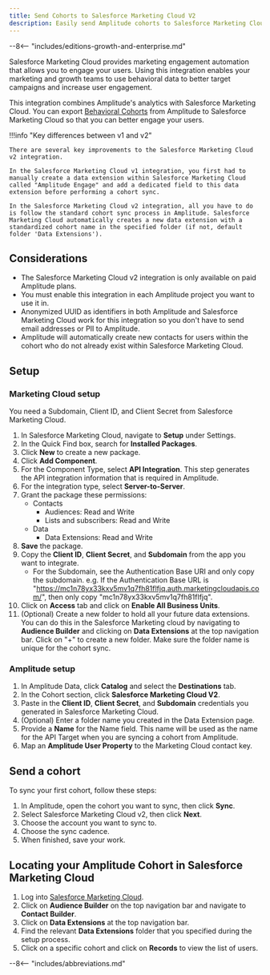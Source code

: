 ```yaml
---
title: Send Cohorts to Salesforce Marketing Cloud V2
description: Easily send Amplitude cohorts to Salesforce Marketing Cloud for targeting with the improved V2 integration.
---
```


--8<-- "includes/editions-growth-and-enterprise.md"

Salesforce Marketing Cloud provides marketing engagement automation that allows you to engage your users. Using this integration enables your marketing and growth teams to use behavioral data to better target campaigns and increase user engagement.

This integration combines Amplitude's analytics with Salesforce Marketing Cloud. You can export [Behavioral Cohorts](https://help.amplitude.com/hc/en-us/articles/231881448-Amplitude-2-0-Behavioral-Cohorts) from Amplitude to Salesforce Marketing Cloud so that you can better engage your users.

!!!info "Key differences between v1 and v2"

    There are several key improvements to the Salesforce Marketing Cloud v2 integration.

    In the Salesforce Marketing Cloud v1 integration, you first had to manually create a data extension within Salesforce Marketing Cloud called "Amplitude Engage" and add a dedicated field to this data extension before performing a cohort sync.

    In the Salesforce Marketing Cloud v2 integration, all you have to do is follow the standard cohort sync process in Amplitude. Salesforce Marketing Cloud automatically creates a new data extension with a standardized cohort name in the specified folder (if not, default folder 'Data Extensions').

## Considerations

- The Salesforce Marketing Cloud v2 integration is only available on paid Amplitude plans.
- You must enable this integration in each Amplitude project you want to use it in.
- Anonymized UUID as identifiers in both Amplitude and Salesforce Marketing Cloud work for this integration so you don't have to send email addresses or PII to Amplitude.
- Amplitude will automatically create new contacts for users within the cohort who do not already exist within Salesforce Marketing Cloud.

## Setup

### Marketing Cloud setup

You need a Subdomain, Client ID, and Client Secret from Salesforce Marketing Cloud.

1. In Salesforce Marketing Cloud, navigate to **Setup** under Settings.
2. In the Quick Find box, search for **Installed Packages**.
3. Click **New** to create a new package.
4. Click **Add Component**.
5. For the Component Type, select **API Integration**. This step generates the API integration information that is required in Amplitude.
6. For the integration type, select **Server-to-Server**.
7. Grant the package these permissions:
    - Contacts
        - Audiences: Read and Write
        - Lists and subscribers: Read and Write
    - Data
        - Data Extensions: Read and Write
8. **Save** the package.
9. Copy the **Client ID**, **Client Secret**, and **Subdomain** from the app you want to integrate.
    - For the Subdomain, see the Authentication Base URI and only copy the subdomain. e.g. If the Authentication Base URL is  "https://mc1n78yx33kxv5mv1q7fh81flfjq.auth.marketingcloudapis.com/", then only copy "mc1n78yx33kxv5mv1q7fh81flfjq".
10. Click on **Access** tab and click on **Enable All Business Units**.
11. (Optional) Create a new folder to hold all your future data extensions. You can do this in the Salesforce Marketing cloud by navigating to **Audience Builder** and clicking on **Data Extensions** at the top navigation bar. Click on "+" to create a new folder. Make sure the folder name is unique for the cohort sync.

### Amplitude setup

1. In Amplitude Data, click **Catalog** and select the **Destinations** tab.
2. In the Cohort section, click **Salesforce Marketing Cloud V2**.
3. Paste in the **Client ID**, **Client Secret**, and **Subdomain** credentials you generated in Salesforce Marketing Cloud.
4. (Optional) Enter a folder name you created in the Data Extension page.
5. Provide a **Name** for the Name field. This name will be used as the name for the API Target when you are syncing a cohort from Amplitude. 
6. Map an **Amplitude User Property** to the Marketing Cloud contact key.

## Send a cohort

To sync your first cohort, follow these steps:

1. In Amplitude, open the cohort you want to sync, then click **Sync**.
2. Select Salesforce Marketing Cloud v2, then click **Next**.
3. Choose the account you want to sync to.
4. Choose the sync cadence.
5. When finished, save your work.

## Locating your Amplitude Cohort in Salesforce Marketing Cloud
1. Log into [Salesforce Marketing Cloud](https://mc.s11.exacttarget.com/cloud/#app/Setup/Users).
2. Click on **Audience Builder** on the top navigation bar and navigate to **Contact Builder**. 
3. Click on **Data Extensions** at the top navigation bar.
4. Find the relevant **Data Extensions** folder that you specified during the setup process.
5. Click on a specific cohort and click on **Records** to view the list of users.

--8<-- "includes/abbreviations.md"

